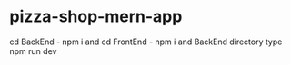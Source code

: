 # pizza-shop-mern-app
cd BackEnd - npm i
and
cd FrontEnd - npm i 
and
BackEnd directory type npm run dev
